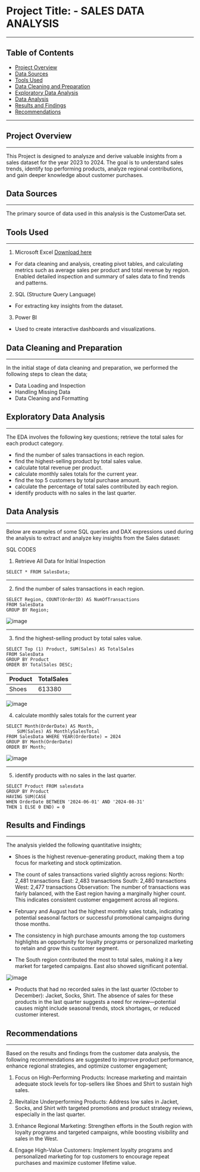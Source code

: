 # Project Title: - SALES DATA ANALYSIS
---

## Table of Contents

- [Project Overview](#project-overview)
- [Data Sources](#data-sources)
- [Tools Used](#tools-used)
- [Data Cleaning and Preparation](#data-cleaning-and-preparation)
- [Exploratory Data Analysis](#exploratory-data-analysis)
- [Data Analysis](#data-analysis)
- [Results and Findings](#results-and-findings)
- [Recommendations](#recommendations)
---

## Project Overview
---
This Project is designed to analysze and derive valuable insights from a sales dataset for the year 2023 to 2024. The goal is to understand sales trends, identify top performing products, analyze regional contributions, and gain deeper knowledge about customer purchases.

## Data Sources 
---
The primary source of data used in this analysis is the CustomerData set.

## Tools Used
---
1. Microsoft Excel [Download here](https://www.microsoft.com)
- For data cleaning and analysis, creating pivot tables, and calculating metrics such as average sales per product and total revenue by region.
Enabled detailed inspection and summary of sales data to find trends and patterns.

2. SQL (Structure Query Language)
- For extracting key insights from the dataset.

3. Power BI
- Used to create interactive dashboards and visualizations.

## Data Cleaning and Preparation
---
In the initial stage of data cleaning and preparation, we performed the following steps to clean the data;
 - Data Loading and Inspection
- Handling Missing Data
- Data Cleaning and Formatting

## Exploratory Data Analysis 
---
The EDA involves the following key questions;
retrieve the total sales for each product category.
- find the number of sales transactions in each region.
- find the highest-selling product by total sales value.
- calculate total revenue per product.
- calculate monthly sales totals for the current year.
- find the top 5 customers by total purchase amount.
- calculate the percentage of total sales contributed by each region.
- identify products with no sales in the last quarter.

## Data Analysis
---
Below are examples of some SQL queries and DAX expressions used during the analysis to extract and analyze key insights from the Sales dataset:

SQL CODES
1. Retrieve All Data for Initial Inspection
```
SELECT * FROM SalesData;
```
---
2. find the number of sales transactions in each region.
```
SELECT Region, COUNT(OrderID) AS NumOfTransactions
FROM SalesData
GROUP BY Region;
```
![image](https://github.com/user-attachments/assets/008e4732-b255-4053-bb3d-ab4d5883071c)


---
3. find the highest-selling product by total sales value.
```
SELECT Top (1) Product, SUM(Sales) AS TotalSales
FROM SalesData
GROUP BY Product
ORDER BY TotalSales DESC;
```
Product | TotalSales
--------|------------
Shoes	  | 613380

![image](https://github.com/user-attachments/assets/04a83ace-ebae-48c5-939f-90d80b3586f7)



4. calculate monthly sales totals for the current year
```
SELECT Month(OrderDate) AS Month,
    SUM(Sales) AS MonthlySalesTotal
FROM SalesData WHERE YEAR(OrderDate) = 2024
GROUP BY Month(OrderDate)
ORDER BY Month;
```
![image](https://github.com/user-attachments/assets/c1e9c6c5-c951-47c2-a893-56f17e5e3e53)


---
5. identify products with no sales in the last quarter.
```
SELECT Product FROM salesdata
GROUP BY Product
HAVING SUM(CASE 
WHEN OrderDate BETWEEN '2024-06-01' AND '2024-08-31' 
THEN 1 ELSE 0 END) = 0
```

## Results and Findings
---
The analysis yielded the following quantitative insights;
- Shoes is the highest revenue-generating product, making them a top focus for marketing and stock optimization.
  
- The count of sales transactions varied slightly across regions:
North: 2,481 transactions
East: 2,483 transactions
South: 2,480 transactions
West: 2,477 transactions
Observation: The number of transactions was fairly balanced, with the East region having a marginally higher count. This indicates consistent customer engagement across all regions.

- February and August had the highest monthly sales totals, indicating potential seasonal factors or successful promotional campaigns during those months.
  
- The consistency in high purchase amounts among the top customers highlights an opportunity for loyalty programs or personalized marketing to retain and grow this customer segment.
  
- The South region contributed the most to total sales, making it a key market for targeted campaigns. East also showed significant potential.

  
![image](https://github.com/user-attachments/assets/a3e56915-133b-44dc-aa97-9e214c02994e)


- Products that had no recorded sales in the last quarter (October to December):
Jacket, Socks, Shirt.
The absence of sales for these products in the last quarter suggests a need for review—potential causes might include seasonal trends, stock shortages, or reduced customer interest.

## Recommendations
---
Based on the results and findings from the customer data analysis, the following recommendations are suggested to improve product performance, enhance regional strategies, and optimize customer engagement;

1. Focus on High-Performing Products: Increase marketing and maintain adequate stock levels for top-sellers like Shoes and Shirt to sustain high sales.

2. Revitalize Underperforming Products: Address low sales in Jacket, Socks, and Shirt with targeted promotions and product strategy reviews, especially in the last quarter.

3. Enhance Regional Marketing: Strengthen efforts in the South region with loyalty programs and targeted campaigns, while boosting visibility and sales in the West.

4. Engage High-Value Customers: Implement loyalty programs and personalized marketing for top customers to encourage repeat purchases and maximize customer lifetime value.





